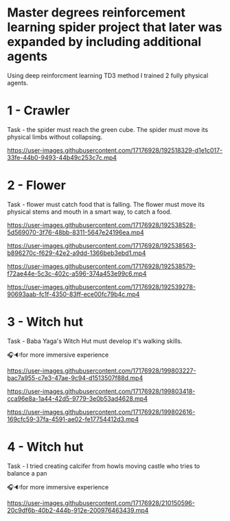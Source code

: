 # Master degrees reinforcement learning spider project that later was expanded by including additional agents

Using deep reinforcment learning TD3 method I trained 2 fully physical agents.

# 1 - Crawler

Task - the spider must reach the green cube. The spider must move its physical limbs without collapsing.

https://user-images.githubusercontent.com/17176928/192518329-d1e1c017-33fe-44b0-9493-44b49c253c7c.mp4

# 2 - Flower

Task - flower must catch food that is falling. The flower must move its physical stems and mouth in a smart way, to catch a food.

https://user-images.githubusercontent.com/17176928/192538528-5d569070-3f76-48bb-8311-5647e24196ea.mp4

https://user-images.githubusercontent.com/17176928/192538563-b896270c-f629-42e2-a9dd-1366beb3ebd1.mp4

https://user-images.githubusercontent.com/17176928/192538579-f72ae44e-5c3c-402c-a596-374a453e99c6.mp4

https://user-images.githubusercontent.com/17176928/192539278-90693aab-fc1f-4350-83ff-ece00fc79b4c.mp4

# 3 - Witch hut

Task - Baba Yaga's Witch Hut must develop it's walking skills.

🎧🔉for more immersive experience

https://user-images.githubusercontent.com/17176928/199803227-bac7a955-c7e3-47ae-9c94-d1513507f88d.mp4

https://user-images.githubusercontent.com/17176928/199803418-cca96e8a-1a44-42d5-9779-3e0b53ad4628.mp4

https://user-images.githubusercontent.com/17176928/199802616-169cfc59-37fa-4591-ae02-fe17754412d3.mp4

# 4 - Witch hut

Task - I tried creating calcifer from howls moving castle who tries to balance a pan

🎧🔉for more immersive experience

https://user-images.githubusercontent.com/17176928/210150596-20c9df6b-40b2-444b-912e-200976463439.mp4

